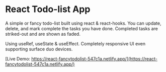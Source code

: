 # React Todo-list App

A simple or fancy todo-list built using react & react-hooks. You can update, delete, and mark complete the tasks you have done.
Completed tasks are striked-out and are shown as faded.

Using useRef, useState & useEffect.
Completely responsive UI even supporting surface duo devices.

[Live Demo: https://react-fancytodolist-547c1a.netlify.app/](https://react-fancytodolist-547c1a.netlify.app/)


